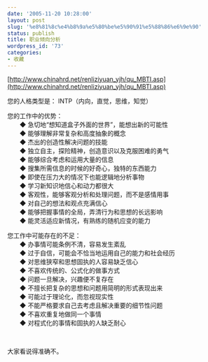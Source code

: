 ```yaml
---
date: '2005-11-20 10:28:00'
layout: post
slug: '%e8%81%8c%e4%b8%9a%e5%80%be%e5%90%91%e5%88%86%e6%9e%90'
status: publish
title: 职业倾向分析
wordpress_id: '73'
categories:
- 收藏
---
```


[http://www.chinahrd.net/renliziyuan_yjh/qu_MBTI.asp](http://www.chinahrd.net/renliziyuan_yjh/qu_MBTI.asp)


您的人格类型是： INTP（内向，直觉，思维，知觉）


您的工作中的优势：  
　　◆ 急切地“想知道盒子外面的世界”，能想出新的可能性  
　　◆ 能够理解非常复杂和高度抽象的概念  
　　◆ 杰出的创造性解决问题的技能  
　　◆ 独立自主，探险精神，创造意识以及克服困难的勇气  
　　◆ 能够综合考虑和运用大量的信息  
　　◆ 搜集所需信息的时候的好奇心，独特的东西能力  
　　◆ 即使在压力大的情况下也能逻辑地分析事物  
　　◆ 学习新知识地信心和动力都很大  
　　◆ 客观性，能够客观分析和处理问题，而不是感情用事  
　　◆ 对自己的想法和观点充满信心  
　　◆ 能够把握事情的全局，弄清行为和思想的长远影响  
　　◆ 能灵活适应新情况，有熟练的随机应变的能力


您工作中可能存在的不足：  
　　◆ 办事情可能条例不清，容易发生紊乱  
　　◆ 过于自信，可能会不恰当地运用自己的能力和社会经历  
　　◆ 对思维狭窄和思想固执的人容易缺乏信心  
　　◆ 不喜欢传统的、公式化的做事方式  
　　◆ 问题一旦解决，兴趣便不复存在  
　　◆ 不擅长把复杂的思想和问题用简明的形式表现出来  
　　◆ 可能过于理论化，而忽视现实性  
　　◆ 不能严格要求自己去考虑且解决重要的细节性问题  
　　◆ 不喜欢重复地做同一个事情  
　　◆ 对程式化的事情和固执的人缺乏耐心


 


大家看说得准确不。

